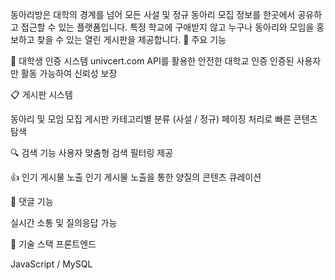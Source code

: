 동아리방은 대학의 경계를 넘어 모든 사설 및 정규 동아리 모집 정보를 한곳에서 공유하고 접근할 수 있는 플랫폼입니다. 
특정 학교에 구애받지 않고 누구나 동아리와 모임을 홍보하고 찾을 수 있는 열린 게시판을 제공합니다.
💫 주요 기능

🔐 대학생 인증 시스템
univcert.com API를 활용한 안전한 대학교 인증
인증된 사용자만 활동 가능하여 신뢰성 보장

📋 게시판 시스템

동아리 및 모임 모집 게시판
카테고리별 분류 (사설 / 정규)
페이징 처리로 빠른 콘텐츠 탐색

🔍 검색 기능
사용자 맞춤형 검색 필터링 제공

👍 인기 게시물 노출
인기 게시물 노출을 통한 양질의 콘텐츠 큐레이션

💬 댓글 기능

실시간 소통 및 질의응답 가능

🚀 기술 스택
프론트엔드

JavaScript / MySQL
